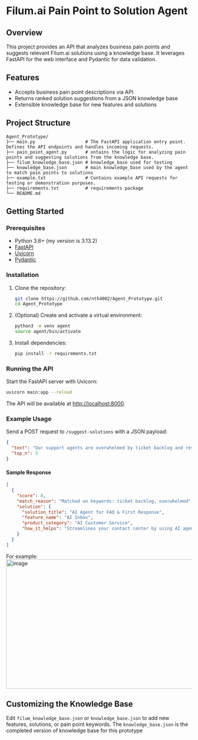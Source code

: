 # Filum.ai Pain Point to Solution Agent

## Overview

This project provides an API that analyzes business pain points and suggests relevant Filum.ai solutions using a knowledge base. It leverages FastAPI for the web interface and Pydantic for data validation.

## Features

- Accepts business pain point descriptions via API
- Returns ranked solution suggestions from a JSON knowledge base
- Extensible knowledge base for new features and solutions

## Project Structure

```
Agent_Prototype/
├── main.py                   # The FastAPI application entry point. Defines the API endpoints and handles incoming requests.
├── pain_point_agent.py       # ontains the logic for analyzing pain points and suggesting solutions from the knowledge base.
├── filum_knowledge_base.json # knowledge_base used for testing
├── knowledge_base.json       # main knowledge_base used by the agent to match pain points to solutions
├── example.txt               # Contains example API requests for testing or demonstration purposes.
├── requirements.txt          # requirements package
└── README.md

```

## Getting Started

### Prerequisites

- Python 3.8+ (my version is 3.13.2)
- [FastAPI](https://fastapi.tiangolo.com/)
- [Uvicorn](https://www.uvicorn.org/)
- [Pydantic](https://docs.pydantic.dev/)

### Installation

1. Clone the repository:

   ```bash
   git clone https://github.com/nth4002/Agent_Prototype.git
   cd Agent_Prototype
   ```

2. (Optional) Create and activate a virtual environment:

   ```bash
   python3 -m venv agent
   source agent/bin/activate
   ```

3. Install dependencies:
   ```bash
   pip install -r requirements.txt
   ```

### Running the API

Start the FastAPI server with Uvicorn:

```bash
uvicorn main:app --reload
```

The API will be available at [http://localhost:8000](http://localhost:8000).

### Example Usage

Send a POST request to `/suggest-solutions` with a JSON payload:

```json
{
  "text": "Our support agents are overwhelmed by ticket backlog and response times are terrible.",
  "top_n": 3
}
```

#### Sample Response

```json
[
  {
    "score": 4,
    "match_reason": "Matched on keywords: ticket backlog, overwhelmed",
    "solution": {
      "solution_title": "AI Agent for FAQ & First Response",
      "feature_name": "AI Inbox",
      "product_category": "AI Customer Service",
      "how_it_helps": "Streamlines your contact center by using AI agents to handle repetitive questions 24/7, deflecting a high volume of tickets and freeing up your human agents to focus on complex, high-value issues."
    }
  }
]
```

For example:
<img width="1421" height="351" alt="image" src="https://github.com/user-attachments/assets/13002cc4-4a2f-420f-ab88-d2e6816b4331" />

## Customizing the Knowledge Base

Edit `filum_knowledge_base.json` or `knowledge_base.json` to add new features, solutions, or pain point keywords. The `knowledge_base.json` is the completed version of knowledge base for this prototype
